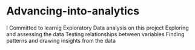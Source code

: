# Advancing-into-analytics

I Committed to learnig Exploratory Data analysis on this project
Exploring and assessing the data
Testing relationships between variables
Finding patterns
and drawing insights from the data
